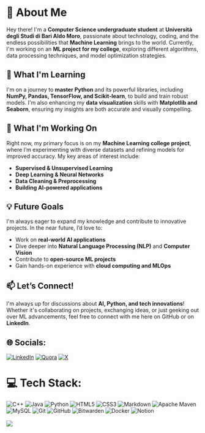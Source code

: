 # 💫 About Me  

Hey there! I'm a **Computer Science undergraduate student** at **Università degli Studi di Bari Aldo Moro**, passionate about technology, coding, and the endless possibilities that **Machine Learning** brings to the world. Currently, I'm working on an **ML project for my college**, exploring different algorithms, data processing techniques, and model optimization strategies.  

## 🌱 What I'm Learning  
I'm on a journey to **master Python** and its powerful libraries, including **NumPy, Pandas, TensorFlow, and Scikit-learn**, to build and train robust models. I'm also enhancing my **data visualization** skills with **Matplotlib and Seaborn**, ensuring my insights are both accurate and visually compelling.  

## 🔭 What I'm Working On  
Right now, my primary focus is on my **Machine Learning college project**, where I’m experimenting with diverse datasets and refining models for improved accuracy. My key areas of interest include:  
- **Supervised & Unsupervised Learning**  
- **Deep Learning & Neural Networks**  
- **Data Cleaning & Preprocessing**  
- **Building AI-powered applications**  

## 💡 Future Goals  
I'm always eager to expand my knowledge and contribute to innovative projects. In the near future, I’d love to:  
- Work on **real-world AI applications**  
- Dive deeper into **Natural Language Processing (NLP)** and **Computer Vision**  
- Contribute to **open-source ML projects**
- Gain hands-on experience with **cloud computing and MLOps**  

## 📫 Let’s Connect!  
I'm always up for discussions about **AI, Python, and tech innovations**! Whether it's collaborating on projects, exchanging ideas, or just geeking out over ML advancements, feel free to connect with me here on GitHub or on **LinkedIn**.

## 🌐 Socials:
[![LinkedIn](https://img.shields.io/badge/LinkedIn-%230077B5.svg?logo=linkedin&logoColor=white)](https://linkedin.com/in/MicheleGrieco92) [![Quora](https://img.shields.io/badge/Quora-%23B92B27.svg?logo=Quora&logoColor=white)](https://quora.com/profile/MicheleGrieco) [![X](https://img.shields.io/badge/X-black.svg?logo=X&logoColor=white)](https://x.com/_michelegrieco_)

# 💻 Tech Stack:
![C++](https://img.shields.io/badge/c++-%2300599C.svg?style=for-the-badge&logo=c%2B%2B&logoColor=white) ![Java](https://img.shields.io/badge/java-%23ED8B00.svg?style=for-the-badge&logo=openjdk&logoColor=white) ![Python](https://img.shields.io/badge/python-3670A0?style=for-the-badge&logo=python&logoColor=ffdd54) ![HTML5](https://img.shields.io/badge/html5-%23E34F26.svg?style=for-the-badge&logo=html5&logoColor=white) ![CSS3](https://img.shields.io/badge/css3-%231572B6.svg?style=for-the-badge&logo=css3&logoColor=white) ![Markdown](https://img.shields.io/badge/markdown-%23000000.svg?style=for-the-badge&logo=markdown&logoColor=white) ![Apache Maven](https://img.shields.io/badge/Apache%20Maven-C71A36?style=for-the-badge&logo=Apache%20Maven&logoColor=white) ![MySQL](https://img.shields.io/badge/mysql-4479A1.svg?style=for-the-badge&logo=mysql&logoColor=white) ![Git](https://img.shields.io/badge/git-%23F05033.svg?style=for-the-badge&logo=git&logoColor=white) ![GitHub](https://img.shields.io/badge/github-%23121011.svg?style=for-the-badge&logo=github&logoColor=white) ![Bitwarden](https://img.shields.io/badge/bitwarden-%23175DDC.svg?style=for-the-badge&logo=bitwarden&logoColor=white) ![Docker](https://img.shields.io/badge/docker-%230db7ed.svg?style=for-the-badge&logo=docker&logoColor=white) ![Notion](https://img.shields.io/badge/Notion-%23000000.svg?style=for-the-badge&logo=notion&logoColor=white) <br/>
<br>
![](https://github-readme-stats.vercel.app/api/top-langs/?username=MicheleGrieco&theme=calm&hide_border=false&include_all_commits=true&count_private=true&layout=compact)
<!-- Proudly created with GPRM ( https://gprm.itsvg.in ) -->

